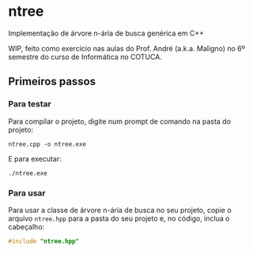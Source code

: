 # ntree
Implementação de árvore n-ária de busca genérica em C++

WIP, feito como exercício nas aulas do Prof. André (a.k.a. Maligno) no 6º 
semestre do curso de Informática no COTUCA.

## Primeiros passos

### Para testar
Para compilar o projeto, digite num prompt de comando na pasta do projeto:
```
ntree.cpp -o ntree.exe
```
E para executar:
```
./ntree.exe
```

### Para usar
Para usar a classe de árvore n-ária de busca no seu projeto, copie o arquivo
`ntree.hpp` para a pasta do seu projeto e, no código, inclua o cabeçalho:
```cpp
#include "ntree.hpp"
```